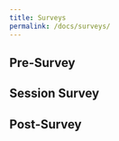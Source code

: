 ```yaml
---
title: Surveys
permalink: /docs/surveys/
---
```


## Pre-Survey

## Session Survey

## Post-Survey

